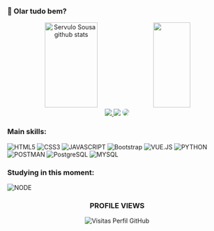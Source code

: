 ###  👋 Olar tudo bem?

<!--
**sousaservulo/sousaservulo** is a ✨ _special_ ✨ repository because its `README.md` (this file) appears on your GitHub profile.

Here are some ideas to get you started:

- 🔭 I’m currently working on ...
- 🌱 I’m currently learning ...
- 👯 I’m looking to collaborate on ...
- 🤔 I’m looking for help with ...
- 💬 Ask me about ...
- 📫 How to reach me: ...
- 😄 Pronouns: ...
- ⚡ Fun fact: ...
-->

<div align="center">  
  <img width="49%" height="195px" src="https://github-readme-stats.vercel.app/api?username=sousaservulo&show_icons=true&count_private=true&hide_border=true&&theme=chartreuse-dark&bg_color=0d1117" alt="Servulo Sousa github stats" /> 
  <img width="41%" height="195px" src="https://github-readme-stats.vercel.app/api/top-langs/?username=sousaservulo&layout=compact&hide_border=true&title_color=00FF00&text_color=00FF00&bg_color=0d1117" />
</div>


<div align="center"> 
<a href="https://instagram.com/servulosousa" target="_blank"><img src="https://img.shields.io/badge/-Instagram-%23E4405F?style=for-the-badge&logo=instagram&logoColor=white"</a>
<a href = "mailto:servulosousa@gmail.com"> <img src="https://img.shields.io/badge/-Gmail-%23333?style=for-the-badge&logo=gmail&logoColor=white" target="_blank"></a>
<a href="https://www.linkedin.com/in/sérvulosousa/" target="_blank"><img src="https://img.shields.io/badge/-LinkedIn-%230077B5?style=for-the-badge&logo=linkedin&logoColor=white" style="border-radius: 30px" target="_blank"></a> 
 </div>



  ### Main skills:
  ![HTML5](https://img.shields.io/badge/HTML5-E34F26?style=for-the-badge&logo=html5&logoColor=0D1117)
  ![CSS3](https://img.shields.io/badge/CSS3-1572B6?style=for-the-badge&logo=css3&logoColor=0D1117)
  ![JAVASCRIPT](https://img.shields.io/badge/JavaScript-F7DF1E?style=for-the-badge&logo=JavaScript&logoColor=white)
  ![Bootstrap](https://img.shields.io/badge/Bootstrap-563D7C?style=for-the-badge&logo=bootstrap&logoColor=white)
  ![VUE.JS](https://img.shields.io/badge/Vue.js-35495E?style=for-the-badge&logo=vue.js&logoColor=4FC08D)
  ![PYTHON](https://img.shields.io/badge/Python-3776AB?style=for-the-badge&logo=python&logoColor=white)
  ![POSTMAN](https://img.shields.io/badge/Postman-FF6C37?style=for-the-badge&logo=postman&logoColor=white)
  ![PostgreSQL](https://img.shields.io/badge/PostgreSQL-316192?style=for-the-badge&logo=postgresql&logoColor=white)
  ![MYSQL](https://img.shields.io/badge/MySQL-00000F?style=for-the-badge&logo=mysql&logoColor=white)
  <!--
  ![JavaScript](https://img.shields.io/badge/-JavaScript-0D1117?style=for-the-badge&logo=javascript&labelColor=0D1117)&nbsp;
  ![CSS](https://img.shields.io/badge/-CSS-0D1117?style=for-the-badge&logo=CSS3&logoColor=1572B6&labelColor=0D1117)&nbsp;
  ![React.js](https://img.shields.io/badge/-React.js-0D1117?style=for-the-badge&logo=react&labelColor=0D1117)&nbsp;
  ![Php](https://img.shields.io/badge/-php-0D1117?style=for-the-badge&logo=php&logoColor=purple&labelColor=0D1117)&nbsp; 
   -->

  ### Studying in this moment:
  ![NODE](https://img.shields.io/badge/Node.js-43853D?style=for-the-badge&logo=node.js&logoColor=0D1117)
  <!--
  ![React.js](https://img.shields.io/badge/-React.js-0D1117?style=for-the-badge&logo=react&labelColor=0D1117)&nbsp;
  ![Typescript](https://img.shields.io/badge/-JavaScript-0D1117?style=for-the-badge&logo=javascript&labelColor=0D1117&textColor=0D1117)&nbsp;
  ![Node.JS](https://img.shields.io/badge/-Node.JS-0D1117?style=for-the-badge&logo=node.js&labelColor=0D1117&textColor=0D1117)&nbsp;-->

  
<h3 align="center">PROFILE VIEWS</h3>
 <p align="center">   
 <img alingn="center" title="Visitas Perfil GitHub" src="https://profile-counter.glitch.me/sousaservulo/count.svg" />
</p>
